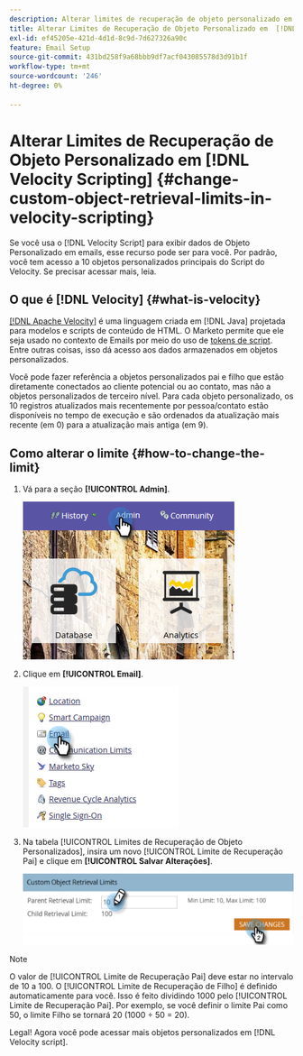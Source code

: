 ```yaml
---
description: Alterar limites de recuperação de objeto personalizado em [!DNL Velocity Scripting] - Documentação do Marketo - Documentação do produto
title: Alterar Limites de Recuperação de Objeto Personalizado em  [!DNL Velocity Scripting]
exl-id: ef45205e-421d-4d1d-8c9d-7d627326a90c
feature: Email Setup
source-git-commit: 431bd258f9a68bbb9df7acf043085578d3d91b1f
workflow-type: tm+mt
source-wordcount: '246'
ht-degree: 0%

---
```


# Alterar Limites de Recuperação de Objeto Personalizado em [!DNL Velocity Scripting] {#change-custom-object-retrieval-limits-in-velocity-scripting}

Se você usa o [!DNL Velocity Script] para exibir dados de Objeto Personalizado em emails, esse recurso pode ser para você. Por padrão, você tem acesso a 10 objetos personalizados principais do Script do Velocity. Se precisar acessar mais, leia.

## O que é [!DNL Velocity] {#what-is-velocity}

[[!DNL Apache Velocity]](https://velocity.apache.org/) é uma linguagem criada em [!DNL Java] projetada para modelos e scripts de conteúdo de HTML. O Marketo permite que ele seja usado no contexto de Emails por meio do uso de [tokens de script](/help/marketo/product-docs/email-marketing/general/using-tokens/create-an-email-script-token.md). Entre outras coisas, isso dá acesso aos dados armazenados em objetos personalizados.

Você pode fazer referência a objetos personalizados pai e filho que estão diretamente conectados ao cliente potencial ou ao contato, mas não a objetos personalizados de terceiro nível. Para cada objeto personalizado, os 10 registros atualizados mais recentemente por pessoa/contato estão disponíveis no tempo de execução e são ordenados da atualização mais recente (em 0) para a atualização mais antiga (em 9).

## Como alterar o limite {#how-to-change-the-limit}

1. Vá para a seção **[!UICONTROL Admin]**.

   ![](assets/change-custom-object-retrieval-limits-in-velocity-scripting-1.png)

1. Clique em **[!UICONTROL Email]**.

   ![](assets/change-custom-object-retrieval-limits-in-velocity-scripting-2.png)

1. Na tabela [!UICONTROL Limites de Recuperação de Objeto Personalizados], insira um novo [!UICONTROL Limite de Recuperação Pai] e clique em **[!UICONTROL Salvar Alterações]**.

   ![](assets/change-custom-object-retrieval-limits-in-velocity-scripting-3.png)

>[!NOTE]
>
>O valor de [!UICONTROL Limite de Recuperação Pai] deve estar no intervalo de 10 a 100. O [!UICONTROL Limite de Recuperação de Filho] é definido automaticamente para você. Isso é feito dividindo 1000 pelo [!UICONTROL Limite de Recuperação Pai]. Por exemplo, se você definir o limite Pai como 50, o limite Filho se tornará 20 (1000 ÷ 50 = 20).

Legal! Agora você pode acessar mais objetos personalizados em [!DNL Velocity script].
